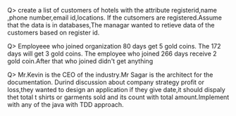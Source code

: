 Q> create a list of customers of hotels with the attribute registerid,name ,phone number,email id,locations.
If the cutsomers are registered.Assume that the data is in databases,The managar  wanted to retieve data of the customers  based on register id.
 
Q> Employeee who joined organization  80 days get 5 gold coins. The 172 days will get 3 gold coins.
The employee who joined 266 days receive 2 gold coin.After that who joined didn't get anything

Q> Mr.Kevin is the CEO  of the industry.Mr Sagar is the architect for the documentation.
Durind discussion about  company strategy profit or loss,they wanted to design an application if they give date,it should dispaly thet 
total t shirts or garments sold and its count with total amount.Implement with any of the java with TDD approach.

